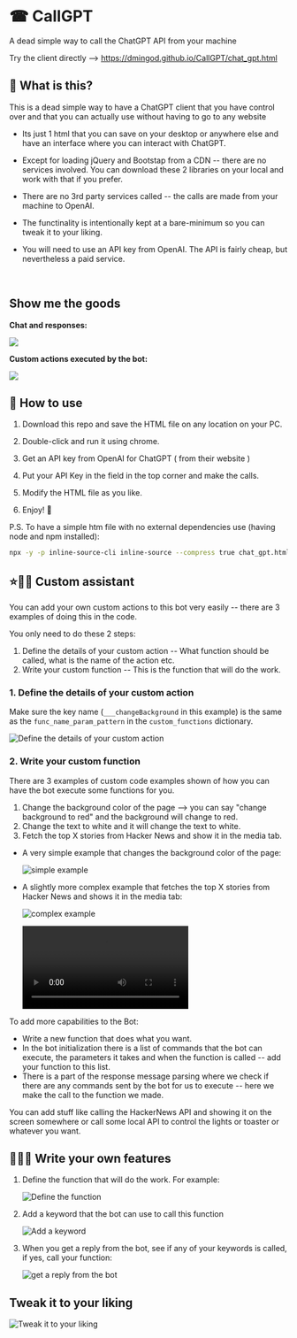 # ☎ CallGPT

A dead simple way to call the ChatGPT API from your machine

Try the client directly --> <https://dmingod.github.io/CallGPT/chat_gpt.html>

## 👀 What is this?

This is a dead simple way to have a ChatGPT client that you have control over and that you can actually use without having to go to any website

- Its just 1 html that you can save on your desktop or anywhere else and have an interface where you can interact with ChatGPT.

- Except for loading jQuery and Bootstap from a CDN -- there are no services involved. You can download these 2 libraries on your local and work with that if you prefer.

- There are no 3rd party services called  -- the calls are made from your machine to OpenAI.

- The functinality is intentionally kept at a bare-minimum so you can tweak it to your liking.

- You will need to use an API key from OpenAI. The API is fairly cheap, but nevertheless a paid service.

<br/>

## Show me the goods

**Chat and responses:**

<img src="./readme_media/img-v6.jpg" />

**Custom actions executed by the bot:**

<img src="./readme_media/img-v5.jpg" />

## 🤔 How to use

1. Download this repo and save the HTML file on any location on your PC.

2. Double-click and run it using chrome.

3. Get an API key from OpenAI for ChatGPT ( from their website )

4. Put your API Key in the field in the top corner and make the calls.

5. Modify the HTML file as you like.

6. Enjoy! 🙂

P.S.
    To have a simple htm file with no external dependencies use (having node and npm installed):

```bash
npx -y -p inline-source-cli inline-source --compress true chat_gpt.html chatGpt.html
```

## ⭐🤖🏃 Custom assistant

You can add your own custom actions to this bot very easily -- there are 3 examples of doing this in the code.

You only need to do these 2 steps:

1. Define the details of your custom action -- What function should be called, what is the name of the action etc.
2. Write your custom function -- This is the function that will do the work.

### 1. Define the details of your custom action

Make sure the key name (`___changeBackground` in this example) is the same as the `func_name_param_pattern` in the `custom_functions` dictionary.

![Define the details of your custom action](./readme_media/custom_bot_v4.png)

### 2. Write your custom function

There are 3 examples of custom code examples shown of how you can have the bot execute some functions for you.

1. Change the background color of the page --> you can say "change background to red" and the background will change to red.
2. Change the text to white and it will change the text to white.
3. Fetch the top X stories from Hacker News and show it in the media tab.

- A very simple example that changes the background color of the page:

  ![simple example](./readme_media/custom_bot_v5.png)

- A slightly more complex example that fetches the top X stories from Hacker News and shows it in the media tab:

  ![complex example](./readme_media/custom_bot_v6.png)

  <video src="https://raw.githubusercontent.com/dminGod/CallGPT/main/readme_media/callGPT.mov" controls></video>

To add more capabilities to the Bot:

- Write a new function that does what you want.
- In the bot initialization there is a list of commands that the bot can execute, the parameters it takes and when the function is called -- add your function to this list.
- There is a part of the response message parsing where we check if there are any commands sent by the bot for us to execute -- here we make the call to the function we made.

You can add stuff like calling the HackerNews API and showing it on the screen somewhere or call some local API to
control the lights or toaster or whatever you want.

## 📝💪🏼 Write your own features

1. Define the function that will do the work. For example:

   ![Define the function](./readme_media/custom_bot_v1.png)

1. Add a keyword that the bot can use to call this function

   ![Add a keyword](./readme_media/custom_bot_v2.png)

1. When you get a reply from the bot, see if any of your keywords is called, if yes, call your function:

   ![get a reply from the bot](./readme_media/custom_bot_v3.png)

## Tweak it to your liking

![Tweak it to your liking](./readme_media/image-v3.png)
